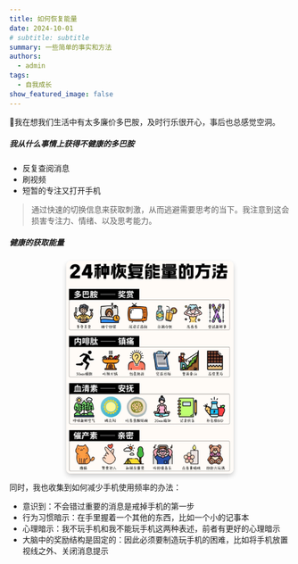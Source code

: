 ```yaml
---
title: 如何恢复能量
date: 2024-10-01
# subtitle: subtitle
summary: 一些简单的事实和方法
authors:
  - admin
tags:
  - 自我成长
show_featured_image: false 
---
```

👋我在想我们生活中有太多廉价多巴胺，及时行乐很开心，事后也总感觉空洞。

##### 我从什么事情上获得不健康的多巴胺

- 反复查阅消息
- 刷视频
- 短暂的专注又打开手机

> 通过快速的切换信息来获取刺激，从而逃避需要思考的当下。我注意到这会损害专注力、情绪、以及思考能力。

##### 健康的获取能量

<img src="recovery.png" width="300" style="display: block; margin: 0 auto; box-shadow: 0 4px 8px rgba(0, 0, 0, 0.2); border-radius: 8px;" />

同时，我也收集到如何减少手机使用频率的办法：
- 意识到：不会错过重要的消息是戒掉手机的第一步
- 行为习惯暗示：在手里握着一个其他的东西，比如一个小的记事本
- 心理暗示：我不玩手机和我不能玩手机这两种表述，前者有更好的心理暗示
- 大脑中的奖励结构是固定的：因此必须要制造玩手机的困难，比如将手机放置视线之外、关闭消息提示


  